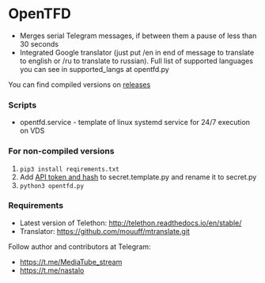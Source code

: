 # OpenTFD
* Merges serial Telegram messages, if between them a pause of less than 30 seconds
* Integrated Google translator (just put /en in end of message to translate to english or /ru to translate to russian). Full list of supported languages you can see in supported_langs at opentfd.py

You can find compiled versions on [releases](https://github.com/kotwizkiy/opentfd/releases)

### Scripts
* opentfd.service - template of linux systemd service for 24/7 execution on VDS

### For non-compiled versions
1. `pip3 install reqirements.txt`
2. Add [API token and hash](https://core.telegram.org/api/obtaining_api_id) to secret.template.py and rename it to secret.py
3. `python3 opentfd.py`

### Requirements
* Latest version of Telethon: http://telethon.readthedocs.io/en/stable/
* Translator: https://github.com/mouuff/mtranslate.git

Follow author and contributors at Telegram:
* https://t.me/MediaTube_stream
* https://t.me/nastalo
